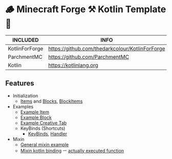 # 🪵 Minecraft Forge ⚒ Kotlin Template 💜

| INCLUDED       | INFO                                            |
|----------------|-------------------------------------------------|
| KotlinForForge | https://github.com/thedarkcolour/KotlinForForge |
| ParchmentMC    | https://github.com/ParchmentMC                  |
| Kotlin         | https://kotlinlang.org                          |

## Features

- Initialization
    - [Items](./src/main/kotlin/common/init/ItemRegistry.kt) and
      [Blocks](./src/main/kotlin/common/init/BlockRegistry.kt),
      [BlockItems](./src/main/kotlin/common/init/BlockItemRegistry.kt)
- Examples
    - [Example Item](./src/main/kotlin/common/items/SadObsidianMaker.kt)
    - [Example Block](./src/main/kotlin/common/blocks/ExampleBlock.kt)
    - [Example Creative Tab](./src/main/kotlin/common/creativetabs/ExampleCreativeModTab.kt)
    - KeyBinds (Shortcuts)
        - [KeyBinds](./src/main/kotlin/common/keybind/KeyBinds.kt),
          [Handler](./src/main/kotlin/common/keybind/KeyBindHandler.kt)
- Mixin
    - [General mixin example](./src/main/java/mixin/ExampleMixin.java)
    - [Mixin kotlin binding](./src/main/java/mixin/bindings/ExampleBindingMixin.java)
      ㅡ [actually executed function](./src/main/kotlin/mixinkt/ExampleMixinBinding.kt)